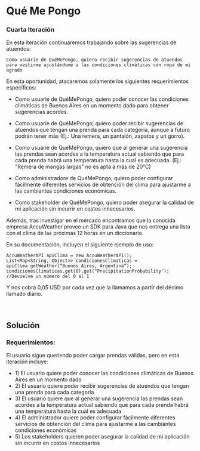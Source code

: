 # Qué Me Pongo

### Cuarta Iteración

En esta iteración continuaremos trabajando sobre las sugerencias de atuendos:
~~~
Como usuarie de QuéMePongo, quiero recibir sugerencias de atuendos para vestirme ajustándome a las condiciones climáticas con ropa de mi agrado
~~~

En esta oportunidad, atacaremos solamente los siguientes requerimientos específicos:

- Como usuarie de QuéMePongo, quiero poder conocer las condiciones climáticas de Buenos Aires en un momento dado para obtener sugerencias acordes.

- Como usuarie de QuéMePongo, quiero poder recibir sugerencias de atuendos que tengan una prenda para cada categoría, aunque a futuro podrán tener más (Ej.: Una remera, un pantalón, zapatos y un gorro).

- Como usuarie de QuéMePongo, quiero que al generar una sugerencia las prendas sean acordes a la temperatura actual sabiendo que para cada prenda habrá una temperatura hasta la cual es adecuada. (Ej.: “Remera de mangas largas” no es apta a más de 20°C)

- Como administradore de QuéMePongo, quiero poder configurar fácilmente diferentes servicios de obtención del clima para ajustarme a las cambiantes condiciones económicas.

- Como stakeholder de QuéMePongo, quiero poder asegurar la calidad de mi aplicación sin incurrir en costos innecesarios. 

Además, tras investigar en el mercado encontramos que la conocida empresa AccuWeather provee un SDK para Java que nos entrega una lista con el clima de las próximas 12 horas en un diccionario.

En su documentación, incluyen el siguiente ejemplo de uso:
~~~
AccuWeatherAPI apiClima = new AccuWeatherAPI();
List<Map<String, Object>> condicionesClimaticas = apiClima.getWeather(“Buenos Aires, Argentina”);  condicionesClimaticas.get(0).get("PrecipitationProbability"); //Devuelve un número del 0 al 1
~~~

Y nos cobra 0,05 USD por cada vez que la llamamos a partir del décimo llamado diario.
<br><br><br>

## Solución

### Requerimientos:
 El usuario sigue queriendo poder cargar prendas válidas, pero en esta iteración incluye:
- 1\) El usuario quiere poder conocer las condiciones climáticas de Buenos Aires en un momento dado
- 2\) El usuario quiere poder recibir sugerencias de atuendos que tengan una prenda para cada categoría
- 3\) El usuario quiere que al generar una sugerencia las prendas sean acordes a la temperatura actual sabiendo que para cada prenda habrá una temperatura hasta la cual es adecuada
- 4\) El administrador quiere poder configurar fácilmente diferentes servicios de obtención del clima para ajustarme a las cambiantes condiciones económicas
- 5\) Los stakeholders quieren poder asegurar la calidad de mi aplicación sin incurrir en costos innecesarios
